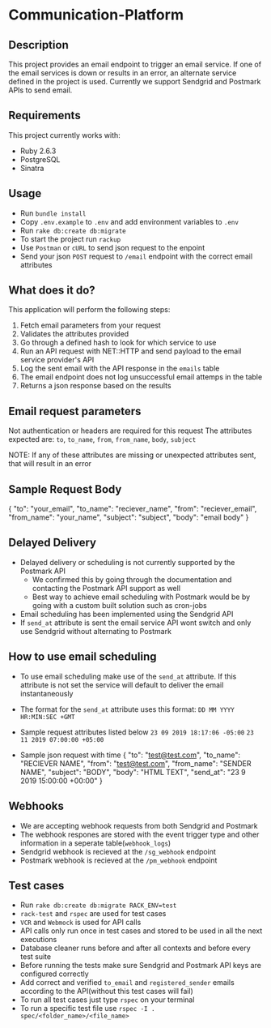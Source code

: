 # Communication-Platform

## Description

This project provides an email endpoint to trigger an email service. If one of the email services is down or results in an error, an alternate service defined in the project is used.
Currently we support Sendgrid and Postmark APIs to send email.


## Requirements

This project currently works with:

* Ruby 2.6.3
* PostgreSQL
* Sinatra

## Usage

* Run `bundle install`
* Copy `.env.example` to `.env` and add environment variables to `.env`
* Run `rake db:create db:migrate`
* To start the project run `rackup`
* Use `Postman` or `cURL` to send json request to the enpoint
* Send your json `POST` request to `/email` endpoint with the correct email attributes

## What does it do?

This application will perform the following steps:

1. Fetch email parameters from your request
2. Validates the attributes provided
3. Go through a defined hash to look for which service to use
4. Run an API request with NET::HTTP and send payload to the email service provider's API
5. Log the sent email with the API response in the `emails` table
6. The email endpoint does not log unsuccessful email attemps in the table
7. Returns a json response based on the results

## Email request parameters

Not authentication or headers are required for this request
The attributes expected are: `to`, `to_name`, `from`, `from_name`, `body`, `subject`

NOTE: If any of these attributes are missing or unexpected attributes sent, that will result in an error

## Sample Request Body
{
  "to": "your_email",
  "to_name": "reciever_name",
  "from": "reciever_email",
  "from_name": "your_name",
  "subject": "subject",
  "body": "email body"
}

## Delayed Delivery
* Delayed delivery or scheduling is not currently supported by the Postmark API
  - We confirmed this by going through the documentation and contacting the Postmark API support as well
  - Best way to achieve email scheduling with Postmark would be by going with a custom built solution such as cron-jobs
* Email scheduling has been implemented using the Sendgrid API
* If `send_at` attribute is sent the email service API wont switch and only use Sendgrid without alternating to Postmark

## How to use email scheduling
* To use email scheduling make use of the `send_at` attribute. If this attribute is not set the service will default to deliver the email instantaneously
* The format for the  `send_at` attribute uses this format: `DD MM YYYY HR:MIN:SEC +GMT`

* Sample request attributes listed below
 `23 09 2019 18:17:06 -05:00`
 `23 11 2019 07:00:00 +05:00`

* Sample json request with time
 {
  "to": "test@test.com",
  "to_name": "RECIEVER NAME",
  "from": "test@test.com",
  "from_name": "SENDER NAME",
  "subject": "BODY",
  "body": "HTML TEXT",
  "send_at": "23 9 2019 15:00:00 +00:00"
  }

## Webhooks
* We are accepting webhook requests from both Sendgrid and Postmark
* The webhook respones are stored with the event trigger type and other information in a seperate table(`webhook_logs`)
* Sendgrid webhook is recieved at the `/sg_webhook` endpoint
* Postmark webhook is recieved at the `/pm_webhook` endpoint

## Test cases
* Run `rake db:create db:migrate RACK_ENV=test`
* `rack-test` and `rspec` are used for test cases
* `VCR` and `Webmock` is used for API calls
* API calls only run once in test cases and stored to be used in all the next executions
* Database cleaner runs before and after all contexts and before every test suite
* Before running the tests make sure Sendgrid and Postmark API keys are configured correctly
* Add correct and verified `to_email` and `registered_sender` emails according to the API(without this test cases will fail)
* To run all test cases just type `rspec` on your terminal
* To run a specific test file use `rspec -I . spec/<folder_name>/<file_name>`
